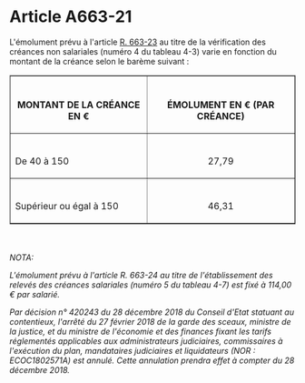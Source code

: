 # Article A663-21

<p align='left'>L'émolument prévu à l'article <a href='/code-de-commerce/partie-reglementaire/livre-vi-des-difficultes-des-entreprises/titre-vi-des-dispositions-generales-de-procedure/chapitre-iii-des-frais-de-procedure/section-2-de-la-remuneration-de-ladministrateur-judiciaire-du-commissaire-a-lexecution-du-plan-du-mandataire-judiciaire-et-du-liquidateur/sous-section-3-de-la-remuneration-du-mandataire-judiciaire-et-du-liquidateur/r663-23.md'>R. 663-23</a> au titre de la vérification des créances non salariales (numéro 4 du tableau 4-3) varie en fonction du montant de la créance selon le barème suivant :</p><center><table border='1' align='center'><tbody><tr><th><br/>

MONTANT DE LA CRÉANCE EN €</th><th><br/>

ÉMOLUMENT EN € (PAR CRÉANCE)</th></tr><tr><td align='left'><br/>

De 40 à 150</td><td align='center'><br/>

27,79</td></tr><tr><td align='left'><br/>

Supérieur ou égal à 150</td><td align='center'><br/>

46,31</td></tr></tbody></table></center><p align='left'></p><p align='left'></p><p align='left'></p><p align='left'></p><br/><br/><i>NOTA:<p>L'émolument prévu à l'article R. 663-24 au titre de l'établissement des relevés des créances salariales (numéro 5 du tableau 4-7) est fixé à 114,00 € par salarié.</p><p>Par décision n° 420243 du 28 décembre 2018 du Conseil d'Etat statuant au contentieux, l'arrêté du 27 février 2018 de la garde des sceaux, ministre de la justice, et du ministre de l'économie et des finances fixant les tarifs réglementés applicables aux administrateurs judiciaires, commissaires à l'exécution du plan, mandataires judiciaires et liquidateurs (NOR : ECOC1802571A) est annulé. Cette annulation prendra effet à compter du 28 décembre 2018.</p></i>